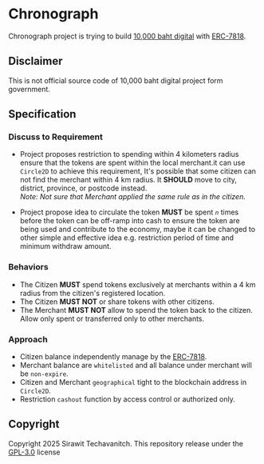 # Chronograph

Chronograph project is trying to build [10,000 baht digital](https://www.bangkokpost.com/topics/2666628/10-000-baht-digital-money-handout) with [ERC-7818](https://eips.ethereum.org/EIPS/eip-7818).

## Disclaimer

This is not official source code of 10,000 baht digital project form government.

## Specification

### Discuss to Requirement

- Project proposes restriction to spending within 4 kilometers radius ensure that the tokens are spent within the local merchant.it can use `Circle2D` to achieve this requirement, It's possible that some citizen can not find the merchant within 4 km radius. It **SHOULD** move to city, district, province, or postcode instead.  
_Note: Not sure that Merchant applied the same rule as in the citizen._
  
- Project propose idea to circulate the token **MUST** be spent _`n`_ times before the token can be off-ramp into cash to ensure the token are being used and contribute to the economy, maybe it can be changed to other simple and effective idea e.g. restriction period of time and minimum withdraw amount.

### Behaviors

- The Citizen **MUST** spend tokens exclusively at merchants within a 4 km radius from the citizen's registered location.
- The Citizen **MUST NOT** or share tokens with other citizens.
- The Merchant **MUST NOT** allow to spend the token back to the citizen. Allow only spent or transferred only to other merchants.

### Approach

- Citizen balance independently manage by the [ERC-7818](https://eips.ethereum.org/EIPS/eip-7818).
- Merchant balance are `whitelisted` and all balance under merchant will be `non-expire`.
- Citizen and Merchant `geographical` tight to the blockchain address in `Circle2D`.
- Restriction `cashout` function by access control or authorized only.

## Copyright

Copyright 2025 Sirawit Techavanitch. This repository release under the [GPL-3.0](./LICENSE) license